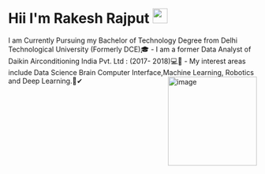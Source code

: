 # Hii I'm Rakesh Rajput  <img src="https://raw.githubusercontent.com/MartinHeinz/MartinHeinz/master/wave.gif" width="30px">




<p align="left">
I am Currently Pursuing my Bachelor of Technology Degree from Delhi Technological University (Formerly DCE)🎓
- I am a former Data Analyst of Daikin Airconditioning India Pvt. Ltd : (2017- 2018)💻🤵
- My interest areas include Data Science Brain Computer Interface,Machine Learning, Robotics and Deep Learning.🤵✔ 
     
     
     
     
  <img align="right" height="180px" src="https://i.pinimg.com/originals/69/b5/6d/69b56d199dc7709d88792c1a713982bc.gif" alt="image" />


